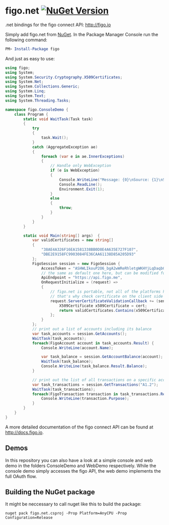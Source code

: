 figo.net [![NuGet Version](http://img.shields.io/nuget/v/figo.svg?style=flat)](https://www.nuget.org/packages/figo/)
===========

.net bindings for the figo connect API: http://figo.io

Simply add figo.net from [NuGet](https://www.nuget.org/packages/figo). In the Package Manager Console run the following command:
```powershell
PM> Install-Package figo
```

And just as easy to use:
```csharp
using figo;
using System;
using System.Security.Cryptography.X509Certificates;
using System.Net;
using System.Collections.Generic;
using System.Linq;
using System.Text;
using System.Threading.Tasks;

namespace figo.ConsoleDemo {
    class Program {
        static void WaitTask(Task task)
        {
            try
            {
                task.Wait();
            }
            catch (AggregateException ae)
            {
                foreach (var e in ae.InnerExceptions)
                {
                    // Handle only WebException
                    if (e is WebException)
                    {
                        Console.WriteLine("Message: {0}\nSource: {1}\nStackTrace: {2}", e.Message, e.Source, e.StackTrace);
                        Console.ReadLine();
                        Environment.Exit(1);
                    }
                    else
                    {
                        throw;
                    }
                }
            }
        }

        static void Main(string[] args)  {
            var validCertificates = new string[]
            {
                "38AE4A326F16EA1581338BB0D8E4A635E727F107",
                "DBE2E9158FC9903084FE36CAA61138D85A205D93"
            };
            FigoSession session = new FigoSession {
                AccessToken = "ASHWLIkouP2O6_bgA2wWReRhletgWKHYjLqDaqb0LFfamim9RjexTo22ujRIP_cjLiRiSyQXyt2kM1eXU2XLFZQ0Hro15HikJQT_eNeT_9XQ",
                // the same as default one here, but can be modified for testing purposes
                ApiEndpoint = "https://api.figo.me",
                OnRequestInitialize = (request) =>
                {
                    // figo.net is portable, not all of the platforms have a support for ServerCertificateValidationCallback
                    // that's why check certificate on the client side 
                    request.ServerCertificateValidationCallback += (sender, cert, chain, sslPolicyErrors) => {
                        X509Certificate x509Certificate = cert;
                        return validCertificates.Contains(x509Certificate.GetCertHashString());
                    };
                }
            };
            // print out a list of accounts including its balance
            var task_accounts = session.GetAccounts();
            WaitTask(task_accounts);
            foreach(FigoAccount account in task_accounts.Result) {
                Console.WriteLine(account.Name);

                var task_balance = session.GetAccountBalance(account);
                WaitTask(task_balance);
                Console.WriteLine(task_balance.Result.Balance);
		    }

		    // print out the list of all transactions on a specific account
            var task_transactions = session.GetTransactions("A1.2");
            WaitTask(task_transactions);
		    foreach(FigoTransaction transaction in task_transactions.Result) {
			    Console.WriteLine(transaction.Purpose);
		    }
        }
    }
}
```

A more detailed documentation of the figo connect API can be found at http://docs.figo.io.

Demos
-----

In this repository you can also have a look at a simple console and web demo in the folders ConsoleDemo and WebDemo respectively. While the console demo simply accesses the figo API, the web demo implements the full OAuth flow.

Building the NuGet package
--------------------------

It might be neccessary to call nuget like this to build the package:
```
nuget pack figo.net.csproj -Prop Platform=AnyCPU -Prop Configuration=Release
```

